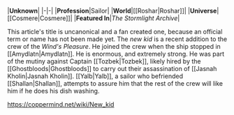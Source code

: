 |**Unknown**|
|-|-|
|**Profession**|Sailor|
|**World**|[[Roshar\|Roshar]]|
|**Universe**|[[Cosmere\|Cosmere]]|
|**Featured In**|*The Stormlight Archive*|

This article's title is uncanonical and a fan created one, because an official term or name has not been made yet.
The *new kid* is a recent addition to the crew of the *Wind's Pleasure*. He joined the crew when the ship stopped in [[Amydlatn\|Amydlatn]].
He is enormous, and extremely strong. He was part of the mutiny against Captain [[Tozbek\|Tozbek]], likely hired by the [[Ghostbloods\|Ghostbloods]] to carry out their assassination of [[Jasnah Kholin\|Jasnah Kholin]]. [[Yalb\|Yalb]], a sailor who befriended [[Shallan\|Shallan]], attempts to assure him that the rest of the crew will like him if he does his dish washing.



https://coppermind.net/wiki/New_kid